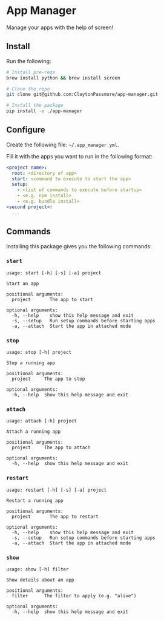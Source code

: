 # App Manager
Manage your apps with the help of screen!

## Install
Run the following:
```bash
# Install pre-reqs
brew install python && brew install screen

# Clone the repo
git clone git@github.com:ClaytonPassmore/app-manager.git

# Install the package
pip install -e ./app-manager
```

## Configure
Create the following file: `~/.app_manager.yml`.

Fill it with the apps you want to run in the following format:
```yml
<project name>:
  root: <directory of app>
  start: <command to execute to start the app>
  setup:
    - <list of commands to execute before startup>
    - <e.g. npm install>
    - <e.g. bundle install>
<second project>:
  ...
```


## Commands
Installing this package gives you the following commands:

### `start`
```
usage: start [-h] [-s] [-a] project

Start an app

positional arguments:
  project       The app to start

optional arguments:
  -h, --help    show this help message and exit
  -s, --setup   Run setup commands before starting apps
  -a, --attach  Start the app in attached mode
```


### `stop`
```
usage: stop [-h] project

Stop a running app

positional arguments:
  project     The app to stop

optional arguments:
  -h, --help  show this help message and exit
```


### `attach`
```
usage: attach [-h] project

Attach a running app

positional arguments:
  project     The app to attach

optional arguments:
  -h, --help  show this help message and exit
```


### `restart`
```
usage: restart [-h] [-s] [-a] project

Restart a running app

positional arguments:
  project       The app to restart

optional arguments:
  -h, --help    show this help message and exit
  -s, --setup   Run setup commands before starting apps
  -a, --attach  Start the app in attached mode
```


### `show`
```
usage: show [-h] filter

Show details about an app

positional arguments:
  filter      The filter to apply (e.g. "alive")

optional arguments:
  -h, --help  show this help message and exit
```
